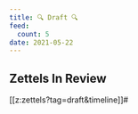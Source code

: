 ```yaml
---
title: 🔍 Draft 🔍
feed:
  count: 5
date: 2021-05-22
---
```



## Zettels In Review

[[z:zettels?tag=draft&timeline]]#

